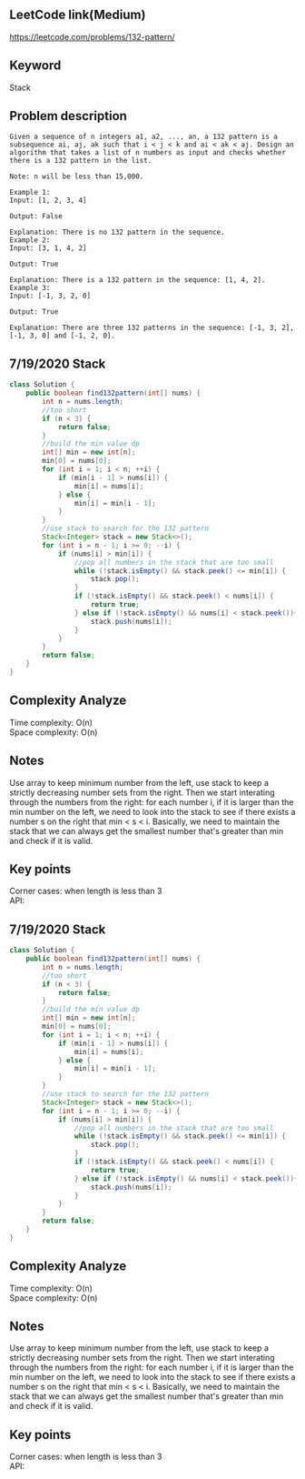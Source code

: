 ## LeetCode link(Medium)
https://leetcode.com/problems/132-pattern/

## Keyword
Stack

## Problem description
```
Given a sequence of n integers a1, a2, ..., an, a 132 pattern is a subsequence ai, aj, ak such that i < j < k and ai < ak < aj. Design an algorithm that takes a list of n numbers as input and checks whether there is a 132 pattern in the list.

Note: n will be less than 15,000.

Example 1:
Input: [1, 2, 3, 4]

Output: False

Explanation: There is no 132 pattern in the sequence.
Example 2:
Input: [3, 1, 4, 2]

Output: True

Explanation: There is a 132 pattern in the sequence: [1, 4, 2].
Example 3:
Input: [-1, 3, 2, 0]

Output: True

Explanation: There are three 132 patterns in the sequence: [-1, 3, 2], [-1, 3, 0] and [-1, 2, 0].
```
## 7/19/2020 Stack

```java
class Solution {
    public boolean find132pattern(int[] nums) {
        int n = nums.length;
        //too short
        if (n < 3) {
            return false;
        }
        //build the min value dp
        int[] min = new int[n];
        min[0] = nums[0];
        for (int i = 1; i < n; ++i) {
            if (min[i - 1] > nums[i]) {
                min[i] = nums[i];
            } else {
                min[i] = min[i - 1];
            }
        }
        //use stack to search for the 132 pattern
        Stack<Integer> stack = new Stack<>();
        for (int i = n - 1; i >= 0; --i) {
            if (nums[i] > min[i]) {
                //pop all numbers in the stack that are too small
                while (!stack.isEmpty() && stack.peek() <= min[i]) {
                    stack.pop();
                }
                if (!stack.isEmpty() && stack.peek() < nums[i]) {
                    return true;
                } else if (!stack.isEmpty() && nums[i] < stack.peek()){
                    stack.push(nums[i]);
                }
            }
        }
        return false;
    }
}
```

## Complexity Analyze
Time complexity: O(n)\
Space complexity: O(n)

## Notes
Use array to keep minimum number from the left, use stack to keep a strictly decreasing number sets from the right. Then we start interating through the numbers from the right: for each number i, if it is larger than the min number on the left, we need to look into the stack to see if there exists a number s on the right that min < s < i. Basically, we need to maintain the stack that we can always get the smallest number that's greater than min and check if it is valid.

## Key points
Corner cases: when length is less than 3   
API: 

## 7/19/2020 Stack

```java
class Solution {
    public boolean find132pattern(int[] nums) {
        int n = nums.length;
        //too short
        if (n < 3) {
            return false;
        }
        //build the min value dp
        int[] min = new int[n];
        min[0] = nums[0];
        for (int i = 1; i < n; ++i) {
            if (min[i - 1] > nums[i]) {
                min[i] = nums[i];
            } else {
                min[i] = min[i - 1];
            }
        }
        //use stack to search for the 132 pattern
        Stack<Integer> stack = new Stack<>();
        for (int i = n - 1; i >= 0; --i) {
            if (nums[i] > min[i]) {
                //pop all numbers in the stack that are too small
                while (!stack.isEmpty() && stack.peek() <= min[i]) {
                    stack.pop();
                }
                if (!stack.isEmpty() && stack.peek() < nums[i]) {
                    return true;
                } else if (!stack.isEmpty() && nums[i] < stack.peek()){
                    stack.push(nums[i]);
                }
            }
        }
        return false;
    }
}
```

## Complexity Analyze
Time complexity: O(n)\
Space complexity: O(n)

## Notes
Use array to keep minimum number from the left, use stack to keep a strictly decreasing number sets from the right. Then we start interating through the numbers from the right: for each number i, if it is larger than the min number on the left, we need to look into the stack to see if there exists a number s on the right that min < s < i. Basically, we need to maintain the stack that we can always get the smallest number that's greater than min and check if it is valid.

## Key points
Corner cases: when length is less than 3   
API: 